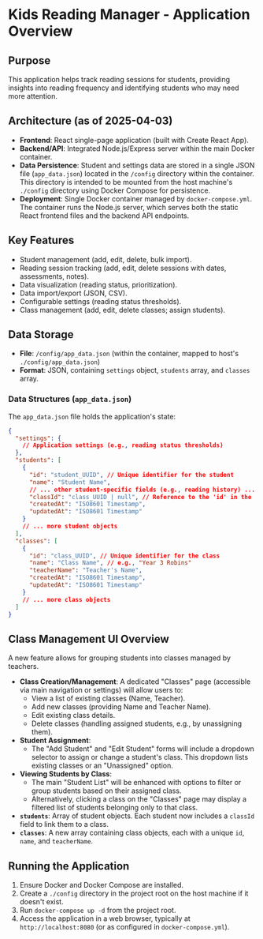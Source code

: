 # Kids Reading Manager - Application Overview

## Purpose
This application helps track reading sessions for students, providing insights into reading frequency and identifying students who may need more attention.

## Architecture (as of 2025-04-03)
- **Frontend**: React single-page application (built with Create React App).
- **Backend/API**: Integrated Node.js/Express server within the main Docker container.
- **Data Persistence**: Student and settings data are stored in a single JSON file (`app_data.json`) located in the `/config` directory within the container. This directory is intended to be mounted from the host machine's `./config` directory using Docker Compose for persistence.
- **Deployment**: Single Docker container managed by `docker-compose.yml`. The container runs the Node.js server, which serves both the static React frontend files and the backend API endpoints.

## Key Features
- Student management (add, edit, delete, bulk import).
- Reading session tracking (add, edit, delete sessions with dates, assessments, notes).
- Data visualization (reading status, prioritization).
- Data import/export (JSON, CSV).
- Configurable settings (reading status thresholds).
- Class management (add, edit, delete classes; assign students).

## Data Storage
- **File**: `/config/app_data.json` (within the container, mapped to host's `./config/app_data.json`)
- **Format**: JSON, containing `settings` object, `students` array, and `classes` array.

### Data Structures (`app_data.json`)

The `app_data.json` file holds the application's state:

```json
{
  "settings": {
    // Application settings (e.g., reading status thresholds)
  },
  "students": [
    {
      "id": "student_UUID", // Unique identifier for the student
      "name": "Student Name",
      // ... other student-specific fields (e.g., reading history) ...
      "classId": "class_UUID | null", // Reference to the 'id' in the 'classes' array, or null if unassigned
      "createdAt": "ISO8601 Timestamp",
      "updatedAt": "ISO8601 Timestamp"
    }
    // ... more student objects
  ],
  "classes": [
    {
      "id": "class_UUID", // Unique identifier for the class
      "name": "Class Name", // e.g., "Year 3 Robins"
      "teacherName": "Teacher's Name",
      "createdAt": "ISO8601 Timestamp",
      "updatedAt": "ISO8601 Timestamp"
    }
    // ... more class objects
  ]
}
```

## Class Management UI Overview

A new feature allows for grouping students into classes managed by teachers.

-   **Class Creation/Management**: A dedicated "Classes" page (accessible via main navigation or settings) will allow users to:
    -   View a list of existing classes (Name, Teacher).
    -   Add new classes (providing Name and Teacher Name).
    -   Edit existing class details.
    -   Delete classes (handling assigned students, e.g., by unassigning them).
-   **Student Assignment**:
    -   The "Add Student" and "Edit Student" forms will include a dropdown selector to assign or change a student's class. This dropdown lists existing classes or an "Unassigned" option.
-   **Viewing Students by Class**:
    -   The main "Student List" will be enhanced with options to filter or group students based on their assigned class.
    -   Alternatively, clicking a class on the "Classes" page may display a filtered list of students belonging only to that class.
-   **`students`**: Array of student objects. Each student now includes a `classId` field to link them to a class.
-   **`classes`**: A new array containing class objects, each with a unique `id`, `name`, and `teacherName`.
## Running the Application
1.  Ensure Docker and Docker Compose are installed.
2.  Create a `./config` directory in the project root on the host machine if it doesn't exist.
3.  Run `docker-compose up -d` from the project root.
4.  Access the application in a web browser, typically at `http://localhost:8080` (or as configured in `docker-compose.yml`).